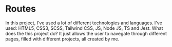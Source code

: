# Routes

In this project, I've used a lot of different technologies and languages. I've used: HTML5, CSS3, SCSS, Tailwind CSS, JS, Node JS, TS and Jest.
What does the this project do? It just allows the user to navegate through different pages, filled with different projects, all created by me.
